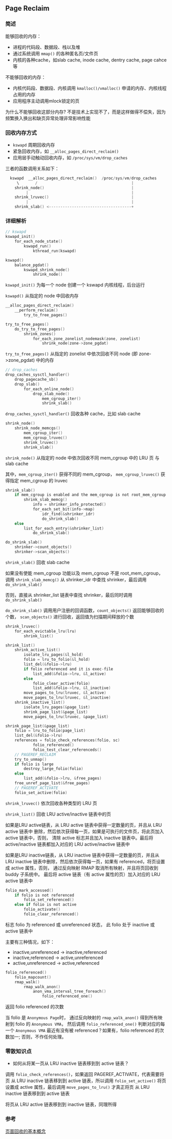 ## Page Reclaim

### 简述

能够回收的内存：

* 进程的代码段、数据段、栈以及堆
* 通过系统调用 `mmap()` 的各种匿名页/文件页
* 内核的各种cache，如slab cache, inode cache, dentry cache, page cahce等

不能够回收的内存：

* 内核代码段、数据段、内核调用 `kmalloc()/vmalloc()` 申请的内存、内核线程占用的内存
* 应用程序主动调用mlock锁定的页

为什么不能够回收这部分内存?
不是技术上实现不了，而是这样做得不偿失，因为频繁换入换出和缺页异常处理非常影响性能

### 回收内存方式

* `kswapd` 周期回收内存
* 紧急回收内存，如 `__alloc_pages_direct_reclaim()`
* 应用层手动触动回收内存，如 `/proc/sys/vm/drop_caches`

三者的函数调用关系如下：

```c
  kswapd  __alloc_pages_direct_reclaim()  /proc/sys/vm/drop_caches
     \       /                                         |
    shrink_node()                                      |
         |                                             |
    shrink_lruvec()                                    |
         |                                             |
    shrink_slab() <------------------------------------+
```

### 详细解析

```c
// kswapd
kswapd_init()
    for_each_node_state()
        kswapd_run()
            kthread_run(kswapd)

kswapd()
    balance_pgdat()
        kswapd_shrink_node()
            shrink_node()
```

`kswapd_init()` 为每一个 node 创建一个 kswapd 内核线程，后台运行

`kswapd()` 从指定的 node 中回收内存

```c
__alloc_pages_direct_reclaim()
    __perform_reclaim()
        try_to_free_pages()

try_to_free_pages()
    do_try_to_free_pages()
        shrink_zones()
            for_each_zone_zonelist_nodemask(zone, zonelist)
                shrink_node(zone->zone_pgdat)
```

`try_to_free_pages()` 从指定的 zonelist 中依次回收不同 node (即 zone->zone_pgdat)
中的内存

```c
// drop_caches
drop_caches_sysctl_handler()
    drop_pagecache_sb()
    drop_slab()
        for_each_online_node()
            drop_slab_node()
                mem_cgroup_iter()
                shrink_slab()
```

`drop_caches_sysctl_handler()` 回收各种 cache，比如 slab cache

```c
shrink_node()
    shrink_node_memcgs()
        mem_cgroup_iter()
        mem_cgroup_lruvec()
        shrink_lruvec()
        shrink_slab()
```

`shrink_node()` 从指定的 node 中依次回收不同 mem_cgroup 中的 LRU 页 与 slab cache

其中，`mem_cgroup_iter()` 获得不同的 mem_cgroup，
`mem_cgroup_lruvec()` 获得指定 mem_cgroup 的 lruvec

```c
shrink_slab()
    if mem_cgroup is enabled and the mem_cgroup is not root_mem_cgroup
        shrink_slab_memcg()
            info = shrinker_info_protected()
            for_each_set_bit(info->map)
                idr_find(&shrinker_idr)
                do_shrink_slab()
    else
        list_for_each_entry(&shrinker_list)
            do_shrink_slab()

do_shrink_slab()
    shrinker->count_objects()
    shrinker->scan_objects()
```

`shrink_slab()` 回收 slab cache

如果没有使能 mem_cgroup 功能以及 mem_cgroup 不是 root_mem_cgroup，
调用 `shrink_slab_memcg()` 从 shrinker_idr 中查找 shrinker，最后调用 `do_shrink_slab()`

否则，直接从 shrinker_list 链表中查找 shrinker，最后同时调用 `do_shrink_slab()`

`do_shrink_slab()` 调用用户注册的回调函数，`count_objects()` 返回能够回收的个数，
`scan_objects()` 进行回收，返回值为扫描期间释放的个数

```c
shrink_lruvec()
    for_each_evictable_lru(lru)
        shrink_list()

shrink_list()
    shrink_active_list()
        isolate_lru_pages(&l_hold)
        folio = lru_to_folio(&l_hold)
        list_del(&folio->lru)
        if folio referenced and it is exec-file
            list_add(&folio->lru, &l_active)
        else
            folio_clear_active(folio)
            list_add(&folio->lru, &l_inactive)
        move_pages_to_lru(lruvec, &l_active)
        move_pages_to_lru(lruvec, &l_inactive)
    shrink_inactive_list()
        isolate_lru_pages(&page_list)
        shrink_page_list(&page_list)
        move_pages_to_lru(lruvec, &page_list)

shrink_page_list(&page_list)
    folio = lru_to_folio(page_list)
    list_del(&folio->lru)
    references = folio_check_references(folio, sc)
            folio_referenced()
            folio_test_clear_referenceds()
    // PAGEREF_RECLAIM
    try_to_unmap()
    if folio is large
        destroy_large_folio(folio)
    else
        list_add(&folio->lru, &free_pages)
    free_unref_page_list(&free_pages)
    // PAGEREF_ACTIVATE
    folio_set_active(folio)
```

`shrink_lruvec()` 依次回收各种类型的 LRU 页

`shrink_list()` 回收 LRU active/inactive 链表中的页

如果是LRU active链表，从 LRU active 链表中获得一定数量的页，并且从 LRU active 链表中
删除，然后依次获得每一页，如果是可执行的文件页，将此页加入 active 链表中，否则，
清除 active 标志并且加入 inactive 链表中。最后将 active/inactive 链表都加入对应的
LRU active/inactive 链表中

如果是LRU inactive链表，从 LRU inactive 链表中获得一定数量的页，并且从 LRU inactive
链表中删除，然后依次获得每一页，如果有 referenced，将页设置成 active 属性，否则，
通过反向映射 RMAP 取消所有映射，并且将页回收到 buddy 子系统中。
最后将 active 链表（有 active 属性的页）加入对应的 LRU active 链表中

```c
folio_mark_accessed()
    if folio is not referenced
        folio_set_referenced()
    else if folio is not active
        folio_activate()
        folio_clear_referenced()
```

标志 folio 为 referenced 或 unreferenced 状态，
此 folio 处于 inactive 或 active 链表中

主要有三种情况，如下：

* inactive,unreferenced -> inactive,referenced
* inactive,referenced   -> active,unreferenced
* active,unreferenced   -> active,referenced

```c
folio_referenced()
    folio_mapcount()
    rmap_walk()
        rmap_walk_anon()
            anon_vma_interval_tree_foreach()
                folio_referenced_one()
```

返回 folio referenced 的次数

当 folio 是 `Anonymous Page`时，
通过反向映射的 `rmap_walk_anon()` 得到所有映射到 folio 的 `Anonymous VMA`，
然后调用 `folio_referenced_one()` 判断对应的每一个 `Anonymous VMA` 最近有没有被
 referenced？如果有，folio referenced 的次数加一; 否则，不作任何处理。

### 零散知识点

* 如何从将某一页从 LRU inactive 链表移到到 active 链表？

调用 `folio_check_references()`，如果返回 PAGEREF_ACTIVATE，代表需要将页
从 LRU inactive 链表移到到 active 链表，所以调用 `folio_set_active()`
将页设置成 active 属性，最后调用 `move_pages_to_lru()` 才真正将页
从 LRU inactive 链表移到到 active 链表

将页从 LRU active 链表移到到 inactive 链表，同理所得

### 参考

[页面回收的基本概念](http://www.wowotech.net/memory_management/page_reclaim_basic.html)
